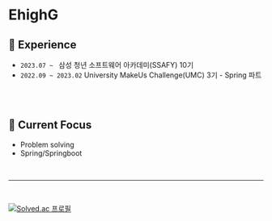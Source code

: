 # EhighG

<!--
**EhighG/EhighG** is a ✨ _special_ ✨ repository because its `README.md` (this file) appears on your GitHub profile.

![Github 프로필](https://github-readme-stats.vercel.app/api?username=EhighG&show_icons=true&theme=vue-dark)

Here are some ideas to get you started:

- 🔭 I’m currently working on ...
- 🌱 I’m currently learning ...
- 👯 I’m looking to collaborate on ...
- 🤔 I’m looking for help with ...
- 💬 Ask me about ...
- 📫 How to reach me: ...
- 😄 Pronouns: ...
- ⚡ Fun fact: ...
-->


## :rocket: Experience
- `2023.07 ~ ` 삼성 청년 소프트웨어 아카데미(SSAFY) 10기
- `2022.09 ~ 2023.02` University MakeUs Challenge(UMC) 3기 - Spring 파트

<br><br>

## :dart: Current Focus
- Problem solving
- Spring/Springboot
<br>

---
<br>

[![Solved.ac
프로필](http://mazassumnida.wtf/api/v2/generate_badge?boj=ehigh)](https://solved.ac/ehigh)

